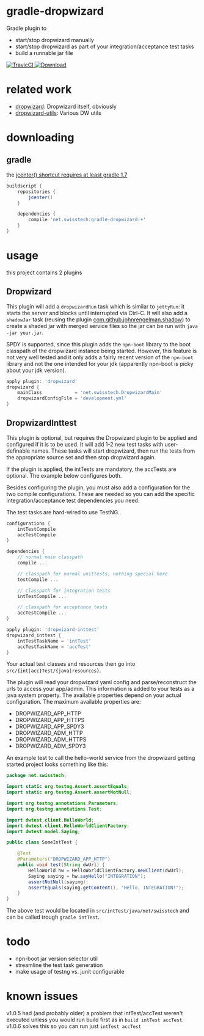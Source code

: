 
gradle-dropwizard
=================

Gradle plugin to

* start/stop dropwizard manually
* start/stop dropwizard as part of your integration/acceptance test tasks
* build a runnable jar file

[ ![TravicCI](https://travis-ci.org/stackmagic/gradle-dropwizard.svg?branch=master) ](https://travis-ci.org/stackmagic/gradle-dropwizard)
[ ![Download](https://api.bintray.com/packages/stackmagic/maven/gradle-dropwizard/images/download.svg) ](https://bintray.com/stackmagic/maven/gradle-dropwizard/_latestVersion)

related work
============

* [dropwizard](http://dropwizard.io): Dropwizard itself, obviously
* [dropwizard-utils](https://github.com/stackmagic/dropwizard-utils): Various DW utils

downloading
===========

gradle
------

the [jcenter() shortcut requires at least gradle 1.7](http://www.gradle.org/docs/1.7/release-notes#jcenter-repository-support)

```groovy
buildscript {
    repositories {
        jcenter()
    }

    dependencies {
        compile 'net.swisstech:gradle-dropwizard:+'
    }
}
```

usage
=====

this project contains 2 plugins

Dropwizard
----------

This plugin will add a `dropwizardRun` task which is similar to `jettyRun`: it starts the server and blocks until interrupted via Ctrl-C.
It will also add a `shadowJar` task (reusing the plugin [com.github.johnrengelman.shadow](https://github.com/johnrengelman/shadow/))
to create a shaded jar with merged service files so the jar can be run with `java -jar your.jar`.

SPDY is supported, since this plugin adds the `npn-boot` library to the boot classpath of the dropwizard instance being started. However,
this feature is not very well tested and it only adds a fairly recent version of the `npn-boot` library and not the one intended for your
jdk (apparently npn-boot is picky about your jdk version).

```groovy
apply plugin: 'dropwizard'
dropwizard {
	mainClass            = 'net.swisstech.DropwizardMain'
	dropwizardConfigFile = 'development.yml'
}
```

DropwizardInttest
-----------------

This plugin is optional, but requires the Dropwizard plugin to be applied and configured if it is to be used.
It will add 1-2 new test tasks with user-definable names. These tasks will start dropwizard, then run the tests
from the appropriate source set and then stop dropwizard again.

If the plugin is applied, the intTests are mandatory, the accTests are optional. The example
below configures both.

Besides configuring the plugin, you must also add a configuration for the two compile configurations. These are needed
so you can add the specific integration/acceptance test dependencies you need.

The test tasks are hard-wired to use TestNG.

```groovy
configurations {
	intTestCompile
	accTestCompile
}

dependencies {
	// normal main classpath
	compile ...

	// classpath for normal unittests, nothing special here
	testCompile ...

	// classpath for integration tests
	intTestCompile ...

	// classpath for acceptance tests
	accTestCompile ...
}

apply plugin: 'dropwizard-inttest'
dropwizard_inttest {
	intTestTaskName = 'intTest'
	accTestTaskName = 'accTest'
}
```

Your actual test classes and resources then go into `src/{int|acc}Test/{java|resources}`.

The plugin will read your dropwizard yaml config and parse/reconstruct the urls to access your app/admin.
This information is added to your tests as a java system property. The available properties depend on your actual
configuration. The maximum available properties are:

* DROPWIZARD_APP_HTTP
* DROPWIZARD_APP_HTTPS
* DROPWIZARD_APP_SPDY3
* DROPWIZARD_ADM_HTTP
* DROPWIZARD_ADM_HTTPS
* DROPWIZARD_ADM_SPDY3

An example test to call the hello-world service from the dropwizard getting started project looks something like this:

```java
package net.swisstech;

import static org.testng.Assert.assertEquals;
import static org.testng.Assert.assertNotNull;

import org.testng.annotations.Parameters;
import org.testng.annotations.Test;

import dwtest.client.HelloWorld;
import dwtest.client.HelloWorldClientFactory;
import dwtest.model.Saying;

public class SomeIntTest {

	@Test
	@Parameters("DROPWIZARD_APP_HTTP")
	public void test(String dwUrl) {
		HelloWorld hw = HelloWorldClientFactory.newClient(dwUrl);
		Saying saying = hw.sayHello("INTEGRATION");
		assertNotNull(saying);
		assertEquals(saying.getContent(), "Hello, INTEGRATION!");
	}
}
```

The above test would be located in `src/intTest/java/net/swisstech` and can be called trough `gradle intTest`.

todo
====

* npn-boot jar version selector util
* streamline the test task generation
* make usage of testng vs. junit configurable

known issues
============

v1.0.5 had (and probably older) a problem that intTest/accTest weren't executed unless you would run build first as in `build intTest accTest`. v1.0.6 solves this so you can run just `intTest accTest`
